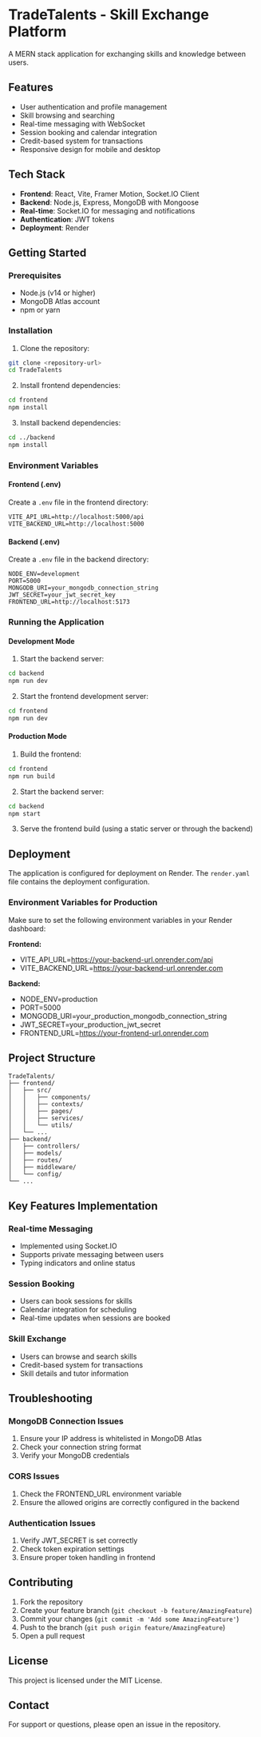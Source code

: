 # TradeTalents - Skill Exchange Platform

A MERN stack application for exchanging skills and knowledge between users.

## Features

- User authentication and profile management
- Skill browsing and searching
- Real-time messaging with WebSocket
- Session booking and calendar integration
- Credit-based system for transactions
- Responsive design for mobile and desktop

## Tech Stack

- **Frontend**: React, Vite, Framer Motion, Socket.IO Client
- **Backend**: Node.js, Express, MongoDB with Mongoose
- **Real-time**: Socket.IO for messaging and notifications
- **Authentication**: JWT tokens
- **Deployment**: Render

## Getting Started

### Prerequisites

- Node.js (v14 or higher)
- MongoDB Atlas account
- npm or yarn

### Installation

1. Clone the repository:
```bash
git clone <repository-url>
cd TradeTalents
```

2. Install frontend dependencies:
```bash
cd frontend
npm install
```

3. Install backend dependencies:
```bash
cd ../backend
npm install
```

### Environment Variables

#### Frontend (.env)
Create a `.env` file in the frontend directory:
```
VITE_API_URL=http://localhost:5000/api
VITE_BACKEND_URL=http://localhost:5000
```

#### Backend (.env)
Create a `.env` file in the backend directory:
```
NODE_ENV=development
PORT=5000
MONGODB_URI=your_mongodb_connection_string
JWT_SECRET=your_jwt_secret_key
FRONTEND_URL=http://localhost:5173
```

### Running the Application

#### Development Mode

1. Start the backend server:
```bash
cd backend
npm run dev
```

2. Start the frontend development server:
```bash
cd frontend
npm run dev
```

#### Production Mode

1. Build the frontend:
```bash
cd frontend
npm run build
```

2. Start the backend server:
```bash
cd backend
npm start
```

3. Serve the frontend build (using a static server or through the backend)

## Deployment

The application is configured for deployment on Render. The `render.yaml` file contains the deployment configuration.

### Environment Variables for Production

Make sure to set the following environment variables in your Render dashboard:

**Frontend:**
- VITE_API_URL=https://your-backend-url.onrender.com/api
- VITE_BACKEND_URL=https://your-backend-url.onrender.com

**Backend:**
- NODE_ENV=production
- PORT=5000
- MONGODB_URI=your_production_mongodb_connection_string
- JWT_SECRET=your_production_jwt_secret
- FRONTEND_URL=https://your-frontend-url.onrender.com

## Project Structure

```
TradeTalents/
├── frontend/
│   ├── src/
│   │   ├── components/
│   │   ├── contexts/
│   │   ├── pages/
│   │   ├── services/
│   │   └── utils/
│   └── ...
├── backend/
│   ├── controllers/
│   ├── models/
│   ├── routes/
│   ├── middleware/
│   └── config/
└── ...
```

## Key Features Implementation

### Real-time Messaging
- Implemented using Socket.IO
- Supports private messaging between users
- Typing indicators and online status

### Session Booking
- Users can book sessions for skills
- Calendar integration for scheduling
- Real-time updates when sessions are booked

### Skill Exchange
- Users can browse and search skills
- Credit-based system for transactions
- Skill details and tutor information

## Troubleshooting

### MongoDB Connection Issues
1. Ensure your IP address is whitelisted in MongoDB Atlas
2. Check your connection string format
3. Verify your MongoDB credentials

### CORS Issues
1. Check the FRONTEND_URL environment variable
2. Ensure the allowed origins are correctly configured in the backend

### Authentication Issues
1. Verify JWT_SECRET is set correctly
2. Check token expiration settings
3. Ensure proper token handling in frontend

## Contributing

1. Fork the repository
2. Create your feature branch (`git checkout -b feature/AmazingFeature`)
3. Commit your changes (`git commit -m 'Add some AmazingFeature'`)
4. Push to the branch (`git push origin feature/AmazingFeature`)
5. Open a pull request

## License

This project is licensed under the MIT License.

## Contact

For support or questions, please open an issue in the repository.